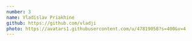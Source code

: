 ```yaml
---
number: 3
name: Vladislav Priakhine
github: https://github.com/vladji
photo: https://avatars1.githubusercontent.com/u/47819058?s=400&v=4
---
```

